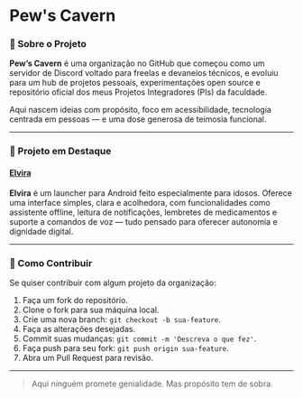 # Pew's Cavern

### 🧠 Sobre o Projeto

**Pew’s Cavern** é uma organização no GitHub que começou como um servidor de Discord voltado para freelas e devaneios técnicos, e evoluiu para um hub de projetos pessoais, experimentações open source e repositório oficial dos meus Projetos Integradores (PIs) da faculdade.

Aqui nascem ideias com propósito, foco em acessibilidade, tecnologia centrada em pessoas — e uma dose generosa de teimosia funcional.

---

### 📌 Projeto em Destaque

#### [Elvira](https://github.com/Pews-Cavern/Elvira)

**Elvira** é um launcher para Android feito especialmente para idosos. Oferece uma interface simples, clara e acolhedora, com funcionalidades como assistente offline, leitura de notificações, lembretes de medicamentos e suporte a comandos de voz — tudo pensado para oferecer autonomia e dignidade digital.

---

### 🤝 Como Contribuir

Se quiser contribuir com algum projeto da organização:

1. Faça um fork do repositório.
2. Clone o fork para sua máquina local.
3. Crie uma nova branch: `git checkout -b sua-feature`.
4. Faça as alterações desejadas.
5. Commit suas mudanças: `git commit -m 'Descreva o que fez'`.
6. Faça push para seu fork: `git push origin sua-feature`.
7. Abra um Pull Request para revisão.

---

> Aqui ninguém promete genialidade. Mas propósito tem de sobra.
